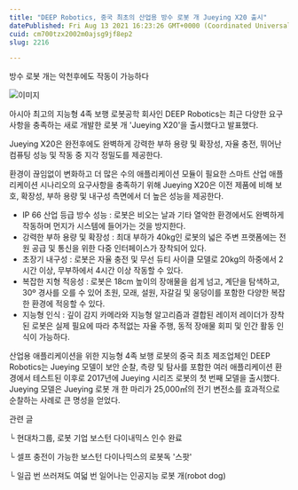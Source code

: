 ```yaml
---
title: "DEEP Robotics, 중국 최초의 산업용 방수 로봇 개 Jueying X20 출시"
datePublished: Fri Aug 13 2021 16:23:26 GMT+0000 (Coordinated Universal Time)
cuid: cm700tzx2002m0ajsg9jf8ep2
slug: 2216

---
```



방수 로봇 개는 악천후에도 작동이 가능하다

![이미지](https://cdn.hashnode.com/res/hashnode/image/upload/v1739250484545/af3a77d5-0887-4bc6-a629-95b63e629326.jpeg)

아시아 최고의 지능형 4족 보행 로봇공학 회사인 DEEP Robotics는 최근 다양한 요구사항을 충족하는 새로 개발한 로봇 개 'Jueying X20'을 출시했다고 발표했다.

Jueying X20은 완전후에도 완벽하게 강력한 부하 용량 및 확장성, 자율 충전, 뛰어난 컴퓨팅 성능 및 작동 중 지각 정밀도를 제공한다.

환경이 끊임없이 변화하고 더 많은 수의 애플리케이션 모듈이 필요한 스마트 산업 애플리케이션 시나리오의 요구사항을 충족하기 위해 Jueying X20은 이전 제품에 비해 보호, 확장성, 부하 용량 및 내구성 측면에서 더 높은 성능을 제공한다.

- IP 66 산업 등급 방수 성능 : 로봇은 비오는 날과 기타 열악한 환경에서도 완벽하게 작동하며 먼지가 시스템에 들어가는 것을 방지한다.
- 강력한 부하 용량 및 확장성 : 최대 부하가 40kg인 로봇의 넓은 주변 프랫폼에는 전원 공급 및 통신을 위한 다중 인터페이스가 장착되어 있다.
- 초장기 내구성 : 로봇은 자율 충전 및 무선 듀티 사이클 모델로 20kg의 하중에서 2시간 이상, 무부하에서 4시간 이상 작동할 수 있다.
- 복잡한 지형 적응성 : 로봇은 18cm 높이의 장애물을 쉽게 넘고, 계단을 탐색하고, 30º 경사를 오를 수 있어 초원, 모래, 설원, 자갈길 및 웅덩이를 포함한 다양한 복잡한 환경에 적응할 수 있다.
- 지능형 인식 : 깊이 감지 카메라와 지능형 알고리즘과 결합된 레이저 레이더가 장착된 로봇은 실제 필요에 따라 추적없는 자율 주행, 동적 장애물 회피 및 인간 활동 인식이 가능하다.

산업용 애플리케이션을 위한 지능형 4족 보행 로봇의 중국 최초 제조업체인 DEEP Robotics는 Jueying 모델이 보안 순찰, 측량 및 탐사를 포함한 여러 애플리케이션 환경에서 테스트된 이후로 2017년에 Jueying 시리즈 로봇의 첫 번째 모델을 출시했다. Jueying 모델은 Jueying 로봇 개 한 마리가 25,000㎡의 전기 변전소를 효과적으로 순찰하는 사례로 큰 명성을 얻었다.

관련 글

└ 현대차그룹, 로봇 기업 보스턴 다이내믹스 인수 완료

└ 셀프 충전이 가능한 보스턴 다이나믹스의 로봇독 '스팟'

└ 일곱 번 쓰러져도 여덟 번 일어나는 인공지능 로봇 개(robot dog)
